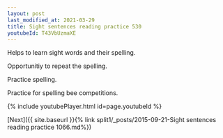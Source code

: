 ```yaml
---
layout: post
last_modified_at: 2021-03-29
title: Sight sentences reading practice 530
youtubeId: T43VbUzmaXE
---
```

 
 
Helps to learn sight words and their spelling.

Opportunitiy to repeat the spelling. 

Practice spelling. 
 
Practice for spelling bee competitions. 
 
{% include youtubePlayer.html id=page.youtubeId %}
 
 

[Next]({{ site.baseurl }}{% link  split1/_posts/2015-09-21-Sight sentences reading practice 1066.md%})
 
